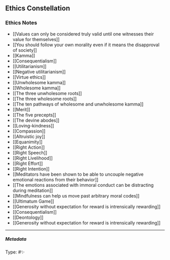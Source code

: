 ## Ethics Constellation # 

### Ethics Notes

- [[Values can only be considered truly valid until one witnesses their value for themselves]]
- [[You should follow your own morality even if it means the disapproval of society]]
- [[Kamma]]
- [[Consequentialism]]
- [[Utilitarianism]]
- [[Negative utilitarianism]]
- [[Virtue ethics]]
- [[Unwholesome kamma]]
- [[Wholesome kamma]]
- [[The three unwholesome roots]]
- [[The three wholesome roots]]
- [[The ten pathways of wholesome and unwholesome kamma]]
- [[Merit]]
- [[The five precepts]]
- [[The devine abodes]]
- [[Loving-kindness]] 
- [[Compassion]] 
- [[Altruistic joy]]
- [[Equanimity]]
- [[Right Action]]
- [[Right Speech]]
- [[Right Livelihood]]
- [[Right Effort]]
- [[Right Intention]]
- [[Meditators have been shown to be able to uncouple negative emotional reactions from their behavior]]
- [[The emotions associated with immoral conduct can be distracting during meditation]]
- [[Mindfulness can help us move past arbitrary moral codes]]
- [[Ultimatum Game]]
- [[Generosity without expectation for reward is intrensically rewarding]]
- [[Consequentialism]]
- [[Deontology]]
- [[Generosity without expectation for reward is intrensically rewarding]]

___

##### Metadata

Type: #✨ 